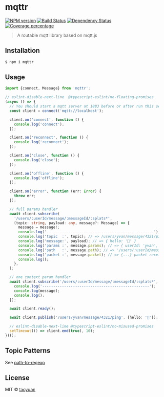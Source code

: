 # mqttr

[![NPM version][npm-image]][npm-url] [![Build Status][travis-image]][travis-url]
[![Dependency Status][daviddm-image]][daviddm-url] [![Coverage percentage][coveralls-image]][coveralls-url]

> A routable mqtt library based on mqtt.js

## Installation

```sh
$ npm i mqttr
```

## Usage

```typescript
import {connect, Message} from 'mqttr';

// eslint-disable-next-line  @typescript-eslint/no-floating-promises
(async () => {
  // You should start a mqtt server at 1883 before or after run this script
  const client = connect('mqtt://localhost');

  client.on('connect', function () {
    console.log('connect');
  });

  client.on('reconnect', function () {
    console.log('reconnect');
  });

  client.on('close', function () {
    console.log('close');
  });

  client.on('offline', function () {
    console.log('offline');
  });

  client.on('error', function (err: Error) {
    throw err;
  });

  // full params handler
  await client.subscribe(
    '/users/:userId/message/:messageId/:splats*',
    (topic: string, payload: any, message?: Message) => {
      message = message!;
      console.log('-------------------------------------------------');
      console.log('topic  :', topic); // => /users/yvan/message/4321/ping
      console.log('message:', payload); // => { hello: '🦄' }
      console.log('params :', message.params); // => { userId: 'yvan', messageId: 4321, splats: [ 'ping' ] }
      console.log('path   :', message.path); // => '/users/:userId/message/:messageId/:splats*'
      console.log('packet :', message.packet); // => {...} packet received packet, as defined in mqtt-packet
      console.log();
    },
  );

  // one context param handler
  await client.subscribe('/users/:userId/message/:messageId/:splats*', (message: Message) => {
    console.log('-------------------------------------------------');
    console.log(message);
    console.log();
  });

  await client.ready();

  await client.publish('/users/yvan/message/4321/ping', {hello: '🦄'});

  // eslint-disable-next-line @typescript-eslint/no-misused-promises
  setTimeout(() => client.end(true), 10);
})();
```

## Topic Patterns

See [path-to-regexp](https://github.com/pillarjs/path-to-regexp)

## License

MIT © [taoyuan](towyuan#outlook.com)

[npm-image]: https://badge.fury.io/js/mqttr.svg
[npm-url]: https://npmjs.org/package/mqttr
[travis-image]: https://travis-ci.org/taoyuan/mqttr.svg?branch=master
[travis-url]: https://travis-ci.org/taoyuan/mqttr
[daviddm-image]: https://david-dm.org/taoyuan/mqttr.svg?theme=shields.io
[daviddm-url]: https://david-dm.org/taoyuan/mqttr
[coveralls-image]: https://coveralls.io/repos/taoyuan/mqttr/badge.svg
[coveralls-url]: https://coveralls.io/r/taoyuan/mqttr
